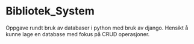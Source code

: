 # Bibliotek_System
Oppgave rundt bruk av databaser i python med bruk av django. Hensikt å kunne lage en database med fokus på CRUD operasjoner.
